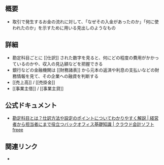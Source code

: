 ## 概要
- 取引で発生するお金の流れに対して、「なぜその入金があったのか」「何に使われたのか」を示すために用いる見出しのようなもの

## 詳細
- 勘定科目ごとに [[仕訳]] された数字を見ると、何にどの程度の費用がかかっているのかや、収入の見込額などを把握できる
- 銀行などの金融機関は [[財務諸表]] から元本の返済や利息の支払いなどの財務情報を見て、その企業への融資を判断する
- [[売上高]] / [[売掛金]]
- [[事業主借]] / [[事業主貸]]

## 公式ドキュメント
- [勘定科目とは？仕訳方法や設定のポイントについてわかりやすく解説 | 経営者から担当者にまで役立つバックオフィス基礎知識 | クラウド会計ソフト freee](https://www.freee.co.jp/kb/kb-accounting/accounts-title/)

## 関連リンク
- 
